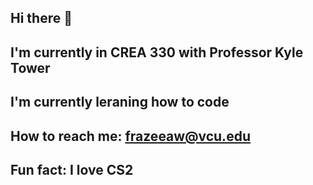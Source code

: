 ## Hi there 👋
## I'm currently in CREA 330 with Professor Kyle Tower
## I'm currently leraning how to code
## How to reach me: frazeeaw@vcu.edu
## Fun fact: I love CS2

<!--
**frazeeaw/frazeeaw** is a ✨ _special_ ✨ repository because its `README.md` (this file) appears on your GitHub profile.

Here are some ideas to get you started:

- 🔭 I’m currently in CREA 330 with Professor Kyle Tower
- 🌱 I’m currently learning how to code
- 📫 How to reach me: frazeeaw@vcu.edu
- ⚡ Fun fact: I love CS2
-->
